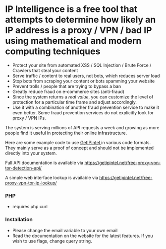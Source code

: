 # IP Intelligence is a free tool that attempts to determine how likely an IP address is a proxy / VPN / bad IP using mathematical and modern computing techniques

* Protect your site from automated XSS / SQL Injection / Brute Force / Crawlers that steal your content
* Serve traffic / content to real users, not bots, which reduces server load
* Stop bots from scraping your content or bots spamming your website
* Prevent trolls / people that are trying to bypass a ban
* Greatly reduce fraud on e-commerce sites (anti-fraud)
* Since the system returns a _real value_, you can customize the level of protection for a particular time frame and adjust accordingly.
* Use it with a combination of another fraud prevention service to make it even better. Some fraud prevention services do not explicitly look for proxy / VPN IPs. 

The system is serving millions of API requests a week and growing as more people find it useful in protecting their online infrastructure.



Here are some example code to use <a href="http://getipintel.net"> GetIPIntel </a> in various code formats. They mainly serve as a proof of concept and should not be implemented directly into your system.

Full API documentation is available via https://getipintel.net/free-proxy-vpn-tor-detection-api/ 


A simple web interface lookup is available via https://getipintel.net/free-proxy-vpn-tor-ip-lookup/

### PHP
* requires php curl

### Installation
* Please change the email variable to your own email
* Read the documentation on the website for the latest features. If you wish to use flags, change query string.
